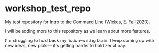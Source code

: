 # workshop_test_repo
My test repository for Intro to the Command Line (Wickes, E. Fall 2020).

I will be adding more to this repository as we learn about more features.

I'm struggling to hold back my fiction-writing brain.
I keep coming up with new ideas,
new plots––
it's getting harder to hold zer at bay.
